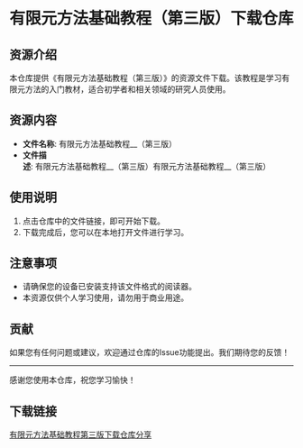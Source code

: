 # 有限元方法基础教程（第三版）下载仓库

## 资源介绍

本仓库提供《有限元方法基础教程（第三版）》的资源文件下载。该教程是学习有限元方法的入门教材，适合初学者和相关领域的研究人员使用。

## 资源内容

- **文件名称**: 有限元方法基础教程__（第三版）
- **文件描述**: 有限元方法基础教程__（第三版）有限元方法基础教程__（第三版）

## 使用说明

1. 点击仓库中的文件链接，即可开始下载。
2. 下载完成后，您可以在本地打开文件进行学习。

## 注意事项

- 请确保您的设备已安装支持该文件格式的阅读器。
- 本资源仅供个人学习使用，请勿用于商业用途。

## 贡献

如果您有任何问题或建议，欢迎通过仓库的Issue功能提出。我们期待您的反馈！

---

感谢您使用本仓库，祝您学习愉快！

## 下载链接

[有限元方法基础教程第三版下载仓库分享](https://pan.quark.cn/s/4e144d9087a3)